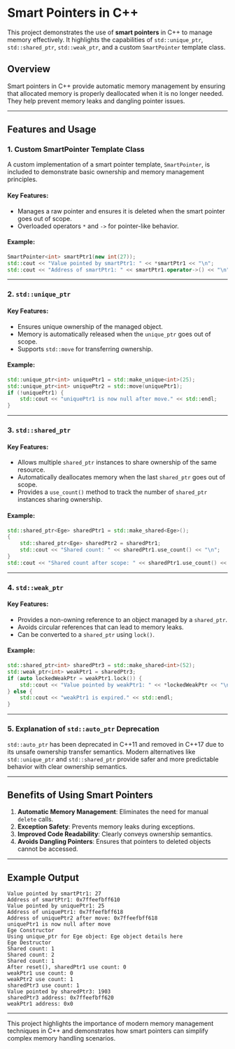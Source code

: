 # Smart Pointers in C++

This project demonstrates the use of **smart pointers** in C++ to manage memory effectively. It highlights the capabilities of `std::unique_ptr`, `std::shared_ptr`, `std::weak_ptr`, and a custom `SmartPointer` template class.

## Overview
Smart pointers in C++ provide automatic memory management by ensuring that allocated memory is properly deallocated when it is no longer needed. They help prevent memory leaks and dangling pointer issues.

---

## Features and Usage

### 1. **Custom SmartPointer Template Class**

A custom implementation of a smart pointer template, `SmartPointer`, is included to demonstrate basic ownership and memory management principles.

#### Key Features:
- Manages a raw pointer and ensures it is deleted when the smart pointer goes out of scope.
- Overloaded operators `*` and `->` for pointer-like behavior.

#### Example:
```cpp
SmartPointer<int> smartPtr1(new int(27));
std::cout << "Value pointed by smartPtr1: " << *smartPtr1 << "\n";
std::cout << "Address of smartPtr1: " << smartPtr1.operator->() << "\n";
```

---

### 2. **`std::unique_ptr`**

#### Key Features:
- Ensures unique ownership of the managed object.
- Memory is automatically released when the `unique_ptr` goes out of scope.
- Supports `std::move` for transferring ownership.

#### Example:
```cpp
std::unique_ptr<int> uniquePtr1 = std::make_unique<int>(25);
std::unique_ptr<int> uniquePtr2 = std::move(uniquePtr1);
if (!uniquePtr1) {
    std::cout << "uniquePtr1 is now null after move." << std::endl;
}
```

---

### 3. **`std::shared_ptr`**

#### Key Features:
- Allows multiple `shared_ptr` instances to share ownership of the same resource.
- Automatically deallocates memory when the last `shared_ptr` goes out of scope.
- Provides a `use_count()` method to track the number of `shared_ptr` instances sharing ownership.

#### Example:
```cpp
std::shared_ptr<Ege> sharedPtr1 = std::make_shared<Ege>();
{
    std::shared_ptr<Ege> sharedPtr2 = sharedPtr1;
    std::cout << "Shared count: " << sharedPtr1.use_count() << "\n";
}
std::cout << "Shared count after scope: " << sharedPtr1.use_count() << "\n";
```

---

### 4. **`std::weak_ptr`**

#### Key Features:
- Provides a non-owning reference to an object managed by a `shared_ptr`.
- Avoids circular references that can lead to memory leaks.
- Can be converted to a `shared_ptr` using `lock()`.

#### Example:
```cpp
std::shared_ptr<int> sharedPtr3 = std::make_shared<int>(52);
std::weak_ptr<int> weakPtr1 = sharedPtr3;
if (auto lockedWeakPtr = weakPtr1.lock()) {
    std::cout << "Value pointed by weakPtr1: " << *lockedWeakPtr << "\n";
} else {
    std::cout << "weakPtr1 is expired." << std::endl;
}
```

---

### 5. Explanation of `std::auto_ptr` Deprecation

`std::auto_ptr` has been deprecated in C++11 and removed in C++17 due to its unsafe ownership transfer semantics. Modern alternatives like `std::unique_ptr` and `std::shared_ptr` provide safer and more predictable behavior with clear ownership semantics.

---

## Benefits of Using Smart Pointers
1. **Automatic Memory Management**: Eliminates the need for manual `delete` calls.
2. **Exception Safety**: Prevents memory leaks during exceptions.
3. **Improved Code Readability**: Clearly conveys ownership semantics.
4. **Avoids Dangling Pointers**: Ensures that pointers to deleted objects cannot be accessed.

---

## Example Output
```plaintext
Value pointed by smartPtr1: 27
Address of smartPtr1: 0x7ffeefbff610
Value pointed by uniquePtr1: 25
Address of uniquePtr1: 0x7ffeefbff618
Address of uniquePtr2 after move: 0x7ffeefbff618
uniquePtr1 is now null after move
Ege Constructor
Using unique_ptr for Ege object: Ege object details here
Ege Destructor
Shared count: 1
Shared count: 2
Shared count: 1
After reset(), sharedPtr1 use count: 0
weakPtr1 use count: 0
weakPtr2 use count: 1
sharedPtr3 use count: 1
Value pointed by sharedPtr3: 1903
sharedPtr3 address: 0x7ffeefbff620
weakPtr1 address: 0x0
```

---

This project highlights the importance of modern memory management techniques in C++ and demonstrates how smart pointers can simplify complex memory handling scenarios.


